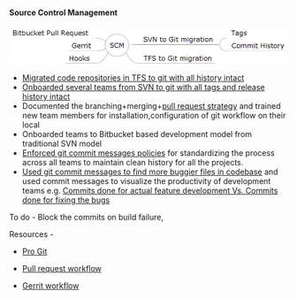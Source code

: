 #### Source Control Management
![](/images/SCM.png?raw=true)
- [Migrated code repositories in TFS to git with all history intact](http://darshandeshmukh.blogspot.in/2016/09/migrating-code-base-from-tfs-to-git.html)
- [Onboarded several teams from SVN to git with all tags and release history intact](https://git-scm.com/book/en/v2/Git-and-Other-Systems-Migrating-to-Git) 
- Documented the branching+merging+[pull request strategy](https://www.atlassian.com/git/tutorials/making-a-pull-request) and trained new team members for installation,configuration of git workflow on their local  
- Onboarded teams to Bitbucket based development model from traditional SVN model
- [Enforced git commit messages policies](https://git-scm.com/book/en/v2/Customizing-Git-An-Example-Git-Enforced-Policy) for standardizing the process across all teams to maintain clean history for all the projects.
- [Used git commit messages to find more buggier files in codebase](https://www.linkedin.com/pulse/predicting-bugs-your-code-darshan-deshmukh) and used commit messages to visualize the productivity of development teams e.g. [Commits done for actual feature development Vs. Commits done for fixing the bugs](http://darshandeshmukh.blogspot.in/2017/02/finding-percentage-distribution-for.html)

To do - Block the commits on build failure, 


Resources - 
- [Pro Git](https://www.google.co.in/url?sa=t&rct=j&q=&esrc=s&source=web&cd=1&cad=rja&uact=8&ved=0ahUKEwiA6euH2brTAhVJOI8KHVI8AQkQFggkMAA&url=https%3A%2F%2Fgit-scm.com%2Fbook&usg=AFQjCNGU4DTKIIYo6sTRgkq-xIvS9uVliw&sig2=SyYZgNq6DVF4ODbDaIxkIQ)

- [Pull request workflow](https://www.atlassian.com/git/tutorials/making-a-pull-request)

- [Gerrit workflow](https://docs.openstack.org/infra/manual/developers.html)
